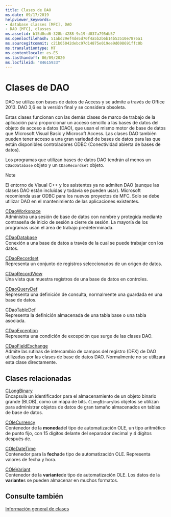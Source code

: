 ```yaml
---
title: Clases de DAO
ms.date: 09/17/2019
helpviewer_keywords:
- database classes [MFC], DAO
- DAO [MFC], classes
ms.assetid: b15d0cd6-328b-4288-9c19-d037a795db57
ms.openlocfilehash: 51abd29ef4de5d70f4a5b2b6b14b53510e7876a1
ms.sourcegitcommit: c21b05042debc97d14875e019ee9d698691ffc0b
ms.translationtype: MT
ms.contentlocale: es-ES
ms.lasthandoff: 06/09/2020
ms.locfileid: "84615933"
---
```

# <a name="dao-classes"></a>Clases de DAO

DAO se utiliza con bases de datos de Access y se admite a través de Office 2013. DAO 3,6 es la versión final y se considera obsoleta.

Estas clases funcionan con las demás clases de marco de trabajo de la aplicación para proporcionar un acceso sencillo a las bases de datos del objeto de acceso a datos (DAO), que usan el mismo motor de base de datos que Microsoft Visual Basic y Microsoft Access. Las clases DAO también pueden tener acceso a una gran variedad de bases de datos para las que están disponibles controladores ODBC (Conectividad abierta de bases de datos).

Los programas que utilizan bases de datos DAO tendrán al menos un `CDaoDatabase` objeto y un `CDaoRecordset` objeto.

> [!NOTE]
> El entorno de Visual C++ y los asistentes ya no admiten DAO (aunque las clases DAO están incluidas y todavía se pueden usar). Microsoft recomienda usar ODBC para los nuevos proyectos de MFC. Solo se debe utilizar DAO en el mantenimiento de las aplicaciones existentes.

[CDaoWorkspace](reference/cdaoworkspace-class.md)<br/>
Administra una sesión de base de datos con nombre y protegida mediante contraseña de inicio de sesión a cierre de sesión. La mayoría de los programas usan el área de trabajo predeterminada.

[CDaoDatabase](reference/cdaodatabase-class.md)<br/>
Conexión a una base de datos a través de la cual se puede trabajar con los datos.

[CDaoRecordset](reference/cdaorecordset-class.md)<br/>
Representa un conjunto de registros seleccionados de un origen de datos.

[CDaoRecordView](reference/cdaorecordview-class.md)<br/>
Una vista que muestra registros de una base de datos en controles.

[CDaoQueryDef](reference/cdaoquerydef-class.md)<br/>
Representa una definición de consulta, normalmente una guardada en una base de datos.

[CDaoTableDef](reference/cdaotabledef-class.md)<br/>
Representa la definición almacenada de una tabla base o una tabla asociada.

[CDaoException](reference/cdaoexception-class.md)<br/>
Representa una condición de excepción que surge de las clases DAO.

[CDaoFieldExchange](reference/cdaofieldexchange-class.md)<br/>
Admite las rutinas de intercambio de campos del registro (DFX) de DAO utilizadas por las clases de base de datos DAO. Normalmente no se utilizará esta clase directamente.

## <a name="related-classes"></a>Clases relacionadas

[CLongBinary](reference/clongbinary-class.md)<br/>
Encapsula un identificador para el almacenamiento de un objeto binario grande (BLOB), como un mapa de bits. `CLongBinary`los objetos se utilizan para administrar objetos de datos de gran tamaño almacenados en tablas de base de datos.

[COleCurrency](reference/colecurrency-class.md)<br/>
Contenedor de la **moneda**del tipo de automatización OLE, un tipo aritmético de punto fijo, con 15 dígitos delante del separador decimal y 4 dígitos después de.

[COleDateTime](../atl-mfc-shared/reference/coledatetime-class.md)<br/>
Contenedor para la **fecha**de tipo de automatización OLE. Representa valores de fecha y hora.

[COleVariant](reference/colevariant-class.md)<br/>
Contenedor de la **variante**de tipo de automatización OLE. Los datos de la **variante**s se pueden almacenar en muchos formatos.

## <a name="see-also"></a>Consulte también

[Información general de clases](class-library-overview.md)
